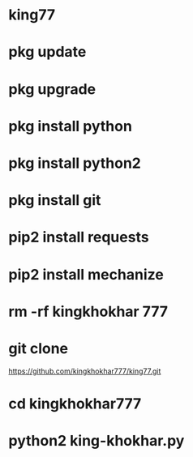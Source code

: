 # king77 
# pkg update
# pkg upgrade
# pkg install python
# pkg install python2 
# pkg install git
# pip2 install requests
# pip2 install mechanize
# rm -rf kingkhokhar 777
# git clone 
https://github.com/kingkhokhar777/king77.git
# cd kingkhokhar777
# python2 king-khokhar.py
